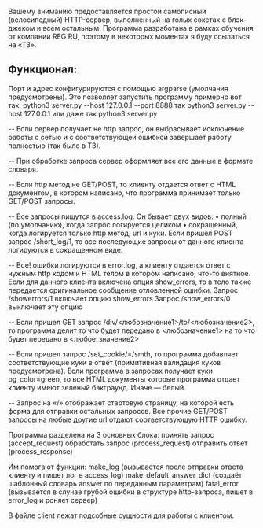 Вашему вниманию предоставляется простой самописный (велосипедный) HTTP-сервер, выполненный на голых сокетах с блэк-джеком и всем остальным. 
Программа разработана в рамках обучения от компании REG RU, поэтому в некоторых моментах  я буду ссылаться на «ТЗ».

Функционал:
--
Порт и адрес конфигурируются с помощью argparse (умолчания предусмотрены). Это позволяет запустить программу примерно вот так:
python3 server.py --host 127.0.0.1 --port 8888 
так
python3 server.py --host 127.0.0.1
или даже так
python3 server.py

--
Если сервер получает не http запрос, он выбрасывает исключение работы с сетью и с соответствующей ошибкой завершает работу полностью (так было в ТЗ).

--
При обработке запроса сервер оформляет все его данные в формате словаря.

--
Если http метод не GET/POST, то клиенту отдается ответ с HTML документом, в котором написано, что программа принимает только GET/POST запросы.

--
Все запросы пишутся в access.log. Он бывает двух видов:
•	полный (по умолчанию), когда запрос логируется целиком
•	сокращенный, когда логируется только http метод, url и куки.
Если пришел POST запрос /short_log/1, то все последующие запросы от данного клиента логируются в сокращенном виде.

--
Все! ошибки логируются в error.log, а клиенту отдается ответ с нужным http кодом и HTML телом в котором написано, что-то внятное. Если для данного клиента включена опция show_errors, то в тело также передается оригинальное сообщение отловленной ошибки.
Запрос /showerrors/1 включает опцию show_errors
Запрос /show_errors/0 выключает эту опцию

--
Если пришел GET запрос /div/<любозначение1>/to/<любозначение2>, то программа делит то что будет передано в <любозначение1> на то что будет передано в <любое_значение2>

--
Если пришел запрос /set_cookie/=/smth, то программа добавляет соответствующие куки в ответ (примитивная валидация куков предусмотрена).
Если программа в запросах получает куки bg_color=green, то все HTML документы которые программа отдает клиенту имеют зеленый бэкграунд. Иначе — белый.

--
Запрос на «/» отображает стартовую страницу, на которой есть форма для отправки остальных запросов.
Все прочие GET/POST запросы на любые другие url отдают соответствующую HTTP ошибку.



Программа разделена на 3 основных блока:
    принять запрос (accept_request)
    обработать запрос (process_request)
    отправить ответ (process_response)

Им помогают функции:
    make_log (вызывается после отправки ответа клиенту и пишет лог в access_log)
    make_default_answer_dict (создаёт шаблонный словарь answer по переданным параметрам)
    fatal_error (вызывается в случае грубой ошибки в структуре http-запроса, пишет в error_log и роняет сервер)


В файле client лежат подсобные сущности для работы с клиентом.